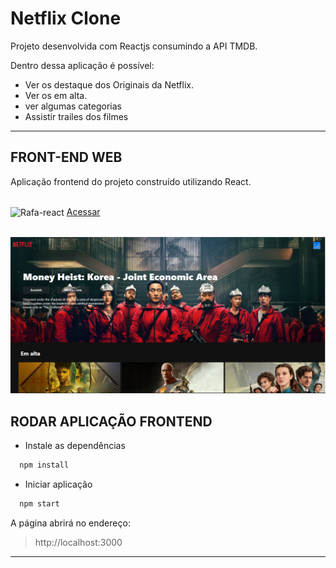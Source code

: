 ﻿# Netflix Clone
 
 Projeto desenvolvida com Reactjs consumindo a API TMDB.

Dentro dessa aplicação é possível:

- Ver os destaque dos Originais da Netflix.
- Ver os em alta.
- ver algumas categorias
- Assistir trailes dos filmes

<hr>

<h2 style="font-weight:bold"> FRONT-END WEB </h2>

Aplicação frontend do projeto construído utilizando React.

<div style="display: inline_block"><br>
  <img align="center" alt="Rafa-react" width="40" src="https://cdn.jsdelivr.net/gh/devicons/devicon/icons/react/react-original.svg">
  <a href="https://netflix-clone-662d8.web.app/" target="_blank">Acessar</a>
</div>
<br/>

![Web](https://github.com/Muglly/Netflix-clone/blob/master/assets/web.PNG?raw=true)

## RODAR APLICAÇÃO FRONTEND

- Instale as dependências

```bash
  npm install
```

- Iniciar aplicação

```bash
  npm start
```

A página abrirá no endereço:

> http://localhost:3000

<hr>

